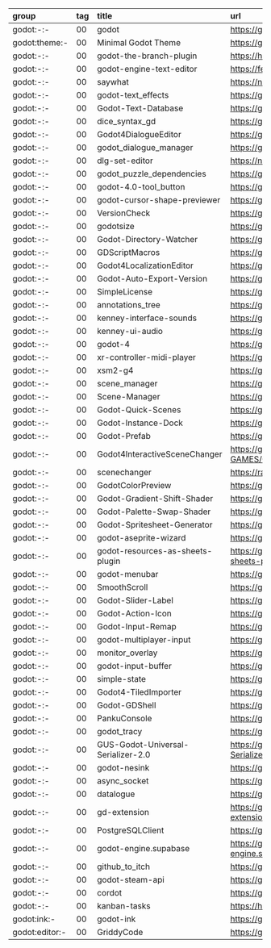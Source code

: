 group  | tag | title                              | url
:-     | :-  | :-                                 | :-
godot:-:-      | 00  | godot                              | https://godotengine.org
godot:theme:-  | 00  | Minimal Godot Theme                | https://github.com/passivestar/godot-minimal-theme
godot:\-:-     | 00  | godot-the-branch-plugin            | https://hauntedbees.itch.io/godot-the-branch-plugin
godot:\-:-     | 00  | godot-engine-text-editor           | https://fenicenera.itch.io/godot-engine-text-editor
godot:\-:-     | 00  | saywhat                            | https://nathanhoad.itch.io/saywhat
godot:\-:-     | 00  | godot-text_effects                 | https://github.com/teebarjunk/godot-text_effects
godot:\-:-     | 00  | Godot-Text-Database                | https://github.com/KoBeWi/Godot-Text-Database
godot:\-:-     | 00  | dice_syntax_gd                     | https://github.com/oganm/dice_syntax_gd
godot:\-:-     | 00  | Godot4DialogueEditor               | https://github.com/VP-GAMES/Godot4DialogueEditor
godot:\-:-     | 00  | godot_dialogue_manager             | https://github.com/nathanhoad/godot_dialogue_manager
godot:\-:-     | 00  | dlg-set-editor                     | https://nnda.itch.io/dlg-set-editor
godot:\-:-     | 00  | godot_puzzle_dependencies          | https://github.com/nathanhoad/godot_puzzle_dependencies
godot:\-:-     | 00  | godot-4.0-tool_button              | https://github.com/teebarjunk/godot-4.0-tool_button
godot:\-:-     | 00  | godot-cursor-shape-previewer       | https://github.com/zaevi/godot-cursor-shape-previewer
godot:\-:-     | 00  | VersionCheck                       | https://github.com/gdplugs/VersionCheck
godot:\-:-     | 00  | godotsize                          | https://github.com/the-sink/godotsize
godot:\-:-     | 00  | Godot-Directory-Watcher            | https://github.com/KoBeWi/Godot-Directory-Watcher
godot:\-:-     | 00  | GDScriptMacros                     | https://github.com/rainlizard/GDScriptMacros
godot:\-:-     | 00  | Godot4LocalizationEditor           | https://github.com/VP-GAMES/Godot4LocalizationEditor
godot:\-:-     | 00  | Godot-Auto-Export-Version          | https://github.com/KoBeWi/Godot-Auto-Export-Version
godot:\-:-     | 00  | SimpleLicense                      | https://github.com/GradyClark/SimpleLicense
godot:\-:-     | 00  | annotations_tree                   | https://gitlab.com/Mustachioed_Cat/annotations_tree
godot:\-:-     | 00  | kenney-interface-sounds            | https://github.com/Calinou/kenney-interface-sounds
godot:\-:-     | 00  | kenney-ui-audio                    | https://github.com/Calinou/kenney-ui-audio
godot:\-:-     | 00  | godot-4                            | https://github.com/timothyqiu/gdfxr/tree/godot-4
godot:\-:-     | 00  | xr-controller-midi-player          | https://gitlab.com/Cyberrebell/xr-controller-midi-player
godot:\-:-     | 00  | xsm2-g4                            | https://gitlab.com/atn_games/xsm2-g4
godot:\-:-     | 00  | scene_manager                      | https://github.com/maktoobgar/scene_manager
godot:\-:-     | 00  | Scene-Manager                      | https://github.com/glass-brick/Scene-Manager
godot:\-:-     | 00  | Godot-Quick-Scenes                 | https://github.com/KoBeWi/Godot-Quick-Scenes
godot:\-:-     | 00  | Godot-Instance-Dock                | https://github.com/KoBeWi/Godot-Instance-Dock
godot:\-:-     | 00  | Godot-Prefab                       | https://github.com/KoBeWi/Godot-Prefab
godot:\-:-     | 00  | Godot4InteractiveSceneChanger      | https://github.com/VP-GAMES/Godot4InteractiveSceneChanger
godot:\-:-     | 00  | scenechanger                       | https://radome-games.itch.io/scenechanger
godot:\-:-     | 00  | GodotColorPreview                  | https://github.com/Qubus0/GodotColorPreview
godot:\-:-     | 00  | Godot-Gradient-Shift-Shader        | https://github.com/KoBeWi/Godot-Gradient-Shift-Shader
godot:\-:-     | 00  | Godot-Palette-Swap-Shader          | https://github.com/KoBeWi/Godot-Palette-Swap-Shader
godot:\-:-     | 00  | Godot-Spritesheet-Generator        | https://github.com/KoBeWi/Godot-Spritesheet-Generator
godot:\-:-     | 00  | godot-aseprite-wizard              | https://github.com/viniciusgerevini/godot-aseprite-wizard
godot:\-:-     | 00  | godot-resources-as-sheets-plugin   | https://github.com/don-tnowe/godot-resources-as-sheets-plugin
godot:\-:-     | 00  | godot-menubar                      | https://github.com/20milliliter/godot-menubar
godot:\-:-     | 00  | SmoothScroll                       | https://github.com/SpyrexDE/SmoothScroll
godot:\-:-     | 00  | Godot-Slider-Label                 | https://github.com/KoBeWi/Godot-Slider-Label
godot:\-:-     | 00  | Godot-Action-Icon                  | https://github.com/KoBeWi/Godot-Action-Icon
godot:\-:-     | 00  | Godot-Input-Remap                  | https://github.com/KoBeWi/Godot-Input-Remap
godot:\-:-     | 00  | godot-multiplayer-input            | https://github.com/matjlars/godot-multiplayer-input
godot:\-:-     | 00  | monitor_overlay                    | https://github.com/HungryProton/monitor_overlay
godot:\-:-     | 00  | godot-input-buffer                 | https://github.com/drkitt/godot-input-buffer
godot:\-:-     | 00  | simple-state                       | https://gitlab.com/addons-by-aura/simple-state
godot:\-:-     | 00  | Godot4-TiledImporter               | https://github.com/feendrache/Godot4-TiledImporter
godot:\-:-     | 00  | Godot-GDShell                      | https://github.com/Kubulambula/Godot-GDShell
godot:\-:-     | 00  | PankuConsole                       | https://github.com/Ark2000/PankuConsole
godot:\-:-     | 00  | godot_tracy                        | https://github.com/AndreaCatania/godot_tracy
godot:\-:-     | 00  | GUS-Godot-Universal-Serializer-2.0 | https://github.com/Daylily-Zeleen/GUS-Godot-Universal-Serializer-2.0
godot:\-:-     | 00  | godot-nesink                       | https://github.com/ydipeepo/godot-nesink
godot:\-:-     | 00  | async_socket                       | https://github.com/carabalonepaulo/async_socket
godot:\-:-     | 00  | datalogue                          | https://github.com/BraindeadBZH/datalogue
godot:\-:-     | 00  | gd-extension                       | https://github.com/2shady4u/godot-sqlite/tree/gd-extension
godot:\-:-     | 00  | PostgreSQLClient                   | https://github.com/Marzin-bot/PostgreSQLClient
godot:\-:-     | 00  | godot-engine.supabase              | https://github.com/supabase-community/godot-engine.supabase
godot:\-:-     | 00  | github_to_itch                     | https://github.com/LeonardMeagher2/github_to_itch
godot:\-:-     | 00  | godot-steam-api                    | https://github.com/samsface/godot-steam-api
godot:\-:-     | 00  | cordot                             | https://github.com/Abdera7mane/cordot
godot:\-:-     | 00  | kanban-tasks                       | https://holonproduction.itch.io/kanban-tasks
godot:ink:-    | 00  | godot-ink                          | https://github.com/paulloz/godot-ink
godot:editor:- | 00  | GriddyCode                         | https://github.com/face-hh/griddycode